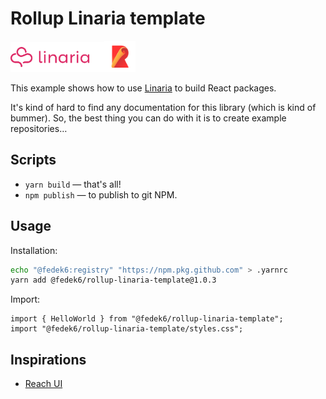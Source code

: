 # Rollup Linaria template

<img src="./linaria-logo@2x.png" width="150"><img src="./rollup.svg" width="50">

This example shows how to use [Linaria](https://github.com/callstack/linaria) to build React packages.

It's kind of hard to find any documentation for this library (which is kind of bummer). So, the best thing you can do with it is to create example repositories…

## Scripts

* `yarn build` — that's all!
* `npm publish` — to publish to git NPM.

## Usage

Installation:

```bash
echo "@fedek6:registry" "https://npm.pkg.github.com" > .yarnrc
yarn add @fedek6/rollup-linaria-template@1.0.3
```

Import:

```tsx
import { HelloWorld } from "@fedek6/rollup-linaria-template";
import "@fedek6/rollup-linaria-template/styles.css";
```

## Inspirations

* [Reach UI](https://reach.tech/)

